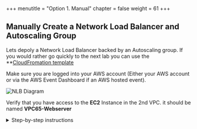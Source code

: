 +++
menutitle = "Option 1. Manual"
chapter = false
weight = 61
+++

## Manually Create a Network Load Balancer and Autoscaling Group

Lets depoly a Network Load Balancer backed by an Autoscaling group. If you would rather go quickly to the next lab you can use the **[CloudFromation template](../60-Automated/index.html)

Make sure you are logged into your AWS account (Either your AWS account or via the AWS Event Dashboard if an AWS hosted event).

![NLB Diagram](/images/nlb-diagram.png)


Verify that you have access to the **EC2** Instance in the 2nd VPC. it should be named **VPC65-Webserver**

<details>
<summary>Step-by-step instructions</summary>
<p>

1. From the **Amazon EC2** console and from the left menu select **Instances**.

   ![connect button](/images/testec2-list.png)

1. Check the box next to the **VPC65-Webserver** instance in the list and Click the **Connect** button above the list.

   ![connect session manager](/images/testec2-connect.png)

1. Click the radio button next to **Session Manager** and click the **Connect** button. _this will bring up a new browser tab with the Linux bash shell_

   ![ping test](/images/testec2-ping.png)

1. At the **sh-4.2\$** prompt, ping **www.example.com**. _press **CTRL-C** or **Command-C** to stop the ping._
   ```
   ping www.example.com
   ```
   This will return something like the following
   ```
   PING www.example.com (93.184.216.34) 56(84) bytes of data.
   64 bytes from 93.184.216.34 (93.184.216.34): icmp_seq=1 ttl=52 time=1.55 ms
   64 bytes from 93.184.216.34 (93.184.216.34): icmp_seq=2 ttl=52 time=0.939 ms
   64 bytes from 93.184.216.34 (93.184.216.34): icmp_seq=3 ttl=52 time=0.814 ms
   ^C
   --- www.example.com ping statistics ---
   3 packets transmitted, 3 received, 0% packet loss, time 2003ms
   rtt min/avg/max/mdev = 0.814/1.102/1.555/0.326 ms
   ```
   
</p>
</details>
